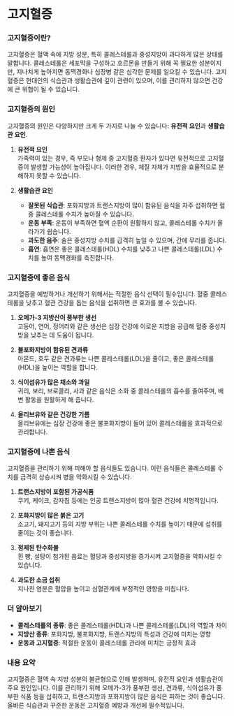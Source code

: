 # 고지혈증

### 고지혈증이란?

고지혈증은 혈액 속에 지방 성분, 특히 콜레스테롤과 중성지방이 과다하게 많은 상태를 말합니다. 콜레스테롤은 세포막을 구성하고 호르몬을 만들기 위해 꼭 필요한 성분이지만, 지나치게 높아지면 동맥경화나 심장병 같은 심각한 문제를 일으킬 수 있습니다. 고지혈증은 현대인의 식습관과 생활습관에 깊이 관련이 있으며, 이를 관리하지 않으면 건강에 큰 위협이 될 수 있습니다.

### 고지혈증의 원인

고지혈증의 원인은 다양하지만 크게 두 가지로 나눌 수 있습니다: **유전적 요인**과 **생활습관 요인**.

1. **유전적 요인**  
   가족력이 있는 경우, 즉 부모나 형제 중 고지혈증 환자가 있다면 유전적으로 고지혈증이 발생할 가능성이 높아집니다. 이러한 경우, 체질 자체가 지방을 효율적으로 분해하지 못할 수 있습니다.

2. **생활습관 요인**  
   * **잘못된 식습관**: 포화지방과 트랜스지방이 많이 함유된 음식을 자주 섭취하면 혈중 콜레스테롤 수치가 높아질 수 있습니다.
   * **운동 부족**: 운동이 부족하면 혈액 순환이 원활하지 않고, 콜레스테롤 수치가 올라가기 쉽습니다.
   * **과도한 음주**: 술은 중성지방 수치를 급격히 높일 수 있으며, 간에 무리를 줍니다.
   * **흡연**: 흡연은 좋은 콜레스테롤(HDL) 수치를 낮추고 나쁜 콜레스테롤(LDL) 수치를 높여 동맥경화를 촉진합니다.

### 고지혈증에 좋은 음식

고지혈증을 예방하거나 개선하기 위해서는 적절한 음식 선택이 필수입니다. 혈중 콜레스테롤을 낮추고 혈관 건강을 돕는 음식을 섭취하면 큰 효과를 볼 수 있습니다.

1. **오메가-3 지방산이 풍부한 생선**  
   고등어, 연어, 정어리와 같은 생선은 심장 건강에 이로운 지방을 공급해 혈중 중성지방을 낮추는 데 도움이 됩니다.

2. **불포화지방이 함유된 견과류**  
   아몬드, 호두 같은 견과류는 나쁜 콜레스테롤(LDL)을 줄이고, 좋은 콜레스테롤(HDL)을 높이는 역할을 합니다.

3. **식이섬유가 많은 채소와 과일**  
   귀리, 보리, 브로콜리, 사과 같은 음식은 소화 중 콜레스테롤의 흡수를 줄여주며, 배변 활동을 원활하게 해 줍니다.

4. **올리브유와 같은 건강한 기름**  
   올리브유에는 심장 건강에 좋은 불포화지방이 들어 있어 콜레스테롤을 효과적으로 관리합니다.

### 고지혈증에 나쁜 음식

고지혈증을 관리하기 위해 피해야 할 음식들도 있습니다. 이런 음식들은 콜레스테롤 수치를 급격히 상승시켜 병을 악화시킬 수 있습니다.

1. **트랜스지방이 포함된 가공식품**  
   쿠키, 케이크, 감자칩 등에는 인공 트랜스지방이 많아 혈관 건강에 치명적입니다.

2. **포화지방이 많은 붉은 고기**  
   소고기, 돼지고기 등의 지방 부위는 나쁜 콜레스테롤 수치를 높이기 때문에 섭취를 줄이는 것이 좋습니다.

3. **정제된 탄수화물**  
   흰 빵, 설탕이 첨가된 음료는 혈당과 중성지방을 증가시켜 고지혈증을 악화시킬 수 있습니다.

4. **과도한 소금 섭취**  
   지나친 염분은 혈압을 높이고 심혈관계에 부정적인 영향을 미칩니다.

### 더 알아보기

* **콜레스테롤의 종류**: 좋은 콜레스테롤(HDL)과 나쁜 콜레스테롤(LDL)의 역할과 차이
* **지방산 종류**: 포화지방, 불포화지방, 트랜스지방의 특성과 건강에 미치는 영향
* **운동과 고지혈증**: 적절한 운동이 콜레스테롤 관리에 미치는 긍정적 효과

### 내용 요약

고지혈증은 혈액 속 지방 성분의 불균형으로 인해 발생하며, 유전적 요인과 생활습관이 주요 원인입니다. 이를 관리하기 위해 오메가-3가 풍부한 생선, 견과류, 식이섬유가 풍부한 식품 등을 섭취하고, 트랜스지방과 포화지방이 많은 음식은 피하는 것이 좋습니다. 올바른 식습관과 꾸준한 운동은 고지혈증 예방과 개선에 필수적입니다.